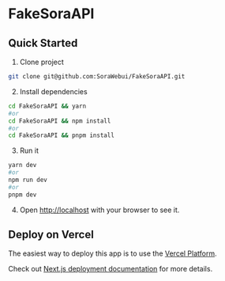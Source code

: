 # FakeSoraAPI

## Quick Started

1. Clone project

```bash
git clone git@github.com:SoraWebui/FakeSoraAPI.git
```

2. Install dependencies

```bash
cd FakeSoraAPI && yarn
#or
cd FakeSoraAPI && npm install
#or
cd FakeSoraAPI && pnpm install
```

3. Run it

```bash
yarn dev
#or
npm run dev
#or
pnpm dev
```

4. Open [http://localhost](http://localhost) with your browser to see it.

## Deploy on Vercel

The easiest way to deploy this app is to use the [Vercel Platform](https://vercel.com/new?utm_medium=default-template&filter=next.js&utm_source=create-next-app&utm_campaign=create-next-app-readme).

Check out [Next.js deployment documentation](https://nextjs.org/docs/deployment) for more details.
